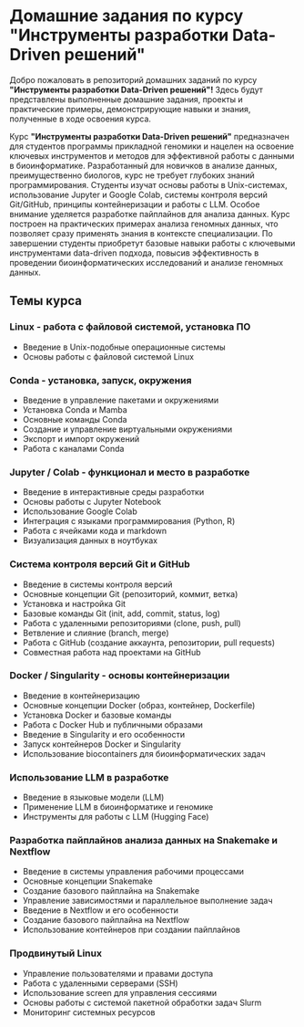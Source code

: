 # Домашние задания по курсу "Инструменты разработки Data-Driven решений"

Добро пожаловать в репозиторий домашних заданий по курсу **"Инструменты разработки Data-Driven решений"!** Здесь будут представлены выполненные домашние задания, проекты и практические примеры, демонстрирующие навыки и знания, полученные в ходе освоения курса.

Курс **"Инструменты разработки Data-Driven решений"** предназначен для студентов программы прикладной геномики и нацелен на освоение ключевых инструментов и методов для эффективной работы с данными в биоинформатике. Разработанный для новичков в анализе данных, преимущественно биологов, курс не требует глубоких знаний программирования. Студенты изучат основы работы в Unix-системах, использование Jupyter и Google Colab, системы контроля версий Git/GitHub, принципы контейнеризации и работы с LLM. Особое внимание уделяется разработке пайплайнов для анализа данных. Курс построен на практических примерах анализа геномных данных, что позволяет сразу применять знания в контексте специализации. По завершении студенты приобретут базовые навыки работы с ключевыми инструментами data-driven подхода, повысив эффективность в проведении биоинформатических исследований и анализе геномных данных.

## Темы курса

### Linux - работа с файловой системой, установка ПО
- Введение в Unix-подобные операционные системы
- Основы работы с файловой системой Linux

### Conda - установка, запуск, окружения
- Введение в управление пакетами и окружениями
- Установка Conda и Mamba
- Основные команды Conda
- Создание и управление виртуальными окружениями
- Экспорт и импорт окружений
- Работа с каналами Conda

### Jupyter / Colab - функционал и место в разработке
- Введение в интерактивные среды разработки
- Основы работы с Jupyter Notebook
- Использование Google Colab
- Интеграция с языками программирования (Python, R)
- Работа с ячейками кода и markdown
- Визуализация данных в ноутбуках

### Система контроля версий Git и GitHub
- Введение в системы контроля версий
- Основные концепции Git (репозиторий, коммит, ветка)
- Установка и настройка Git
- Базовые команды Git (init, add, commit, status, log)
- Работа с удаленными репозиториями (clone, push, pull)
- Ветвление и слияние (branch, merge)
- Работа с GitHub (создание аккаунта, репозитории, pull requests)
- Совместная работа над проектами на GitHub

### Docker / Singularity - основы контейнеризации
- Введение в контейнеризацию
- Основные концепции Docker (образ, контейнер, Dockerfile)
- Установка Docker и базовые команды
- Работа с Docker Hub и публичными образами
- Введение в Singularity и его особенности
- Запуск контейнеров Docker и Singularity
- Использование biocontainers для биоинформатических задач

### Использование LLM в разработке
- Введение в языковые модели (LLM)
- Применение LLM в биоинформатике и геномике
- Инструменты для работы с LLM (Hugging Face)

### Разработка пайплайнов анализа данных на Snakemake и Nextflow
- Введение в системы управления рабочими процессами
- Основные концепции Snakemake
- Создание базового пайплайна на Snakemake
- Управление зависимостями и параллельное выполнение задач
- Введение в Nextflow и его особенности
- Создание базового пайплайна на Nextflow
- Использование контейнеров при создании пайплайнов

### Продвинутый Linux
- Управление пользователями и правами доступа
- Работа с удаленными серверами (SSH)
- Использование screen для управления сессиями
- Основы работы с системой пакетной обработки задач Slurm
- Мониторинг системных ресурсов

